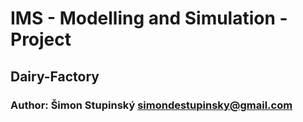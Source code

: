 # IMS - Modelling and Simulation - Project
## Dairy-Factory

### Author: Šimon Stupinský <simondestupinsky@gmail.com>
